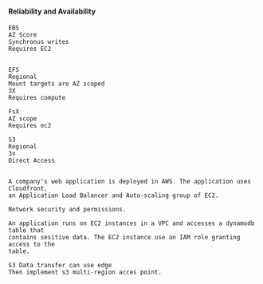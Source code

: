 #### Reliability and Availability

    EBS
    AZ Score
    Synchronus writes
    Requires EC2


    EFS
    Regional
    Mount targets are AZ scoped
    3X
    Requires compute

    FsX
    AZ scope    
    Requires ec2

    S3
    Regional
    3x
    Direct Access


    A company's web application is deployed in AWS. The application uses Cloudfront,
    an Application Load Balancer and Auto-scaling group of EC2.

    Network security and permissions.

    An application runs on EC2 instances in a VPC and accesses a dynamodb table that
    contains sesitive data. The EC2 instance use an IAM role granting access to the
    table.

    S3 Data transfer can use edge
    Then implement s3 multi-region acces point.


    


